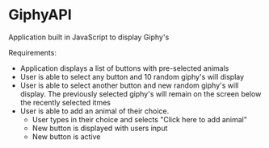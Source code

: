 # GiphyAPI
 Application built in JavaScript to display Giphy's
 
 Requirements:
 * Application displays a list of buttons with pre-selected animals
 * User is able to select any button and 10 random giphy's will display
 * User is able to select another button and new random giphy's will display.  The previously selected giphy's will remain on the screen       below the recently selected itmes
* User is able to add an animal of their choice. 
  * User types in their choice and selects "Click here to add animal"
  * New button is displayed with users input
  * New button is active
